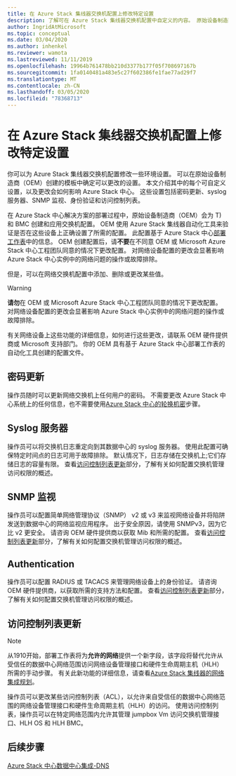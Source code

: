 ```yaml
---
title: 在 Azure Stack 集线器交换机配置上修改特定设置
description: 了解可在 Azure Stack 集线器交换机配置中自定义的内容。 原始设备制造商（OEM）创建配置后，请不要在不同意 OEM 或 Microsoft Azure Stack 中心工程团队同意的情况下进行更改。
author: IngridAtMicrosoft
ms.topic: conceptual
ms.date: 03/04/2020
ms.author: inhenkel
ms.reviewer: wamota
ms.lastreviewed: 11/11/2019
ms.openlocfilehash: 19964b761478bb210d3377b177f05f708697167b
ms.sourcegitcommit: 1fa0140481a483e5c27f602386fe1fae77ad29f7
ms.translationtype: MT
ms.contentlocale: zh-CN
ms.lasthandoff: 03/05/2020
ms.locfileid: "78368713"
---
```

#  <a name="modify-specific-settings-on-your-azure-stack-hub-switch-configuration"></a>在 Azure Stack 集线器交换机配置上修改特定设置

你可以为 Azure Stack 集线器交换机配置修改一些环境设置。 可以在原始设备制造商（OEM）创建的模板中确定可以更改的设置。 本文介绍其中的每个可自定义设置，以及更改会如何影响 Azure Stack 中心。 这些设置包括密码更新、syslog 服务器、SNMP 监视、身份验证和访问控制列表。 

在 Azure Stack 中心解决方案的部署过程中，原始设备制造商（OEM）会为 T) 和 BMC 创建和应用交换机配置。 OEM 使用 Azure Stack 集线器自动化工具来验证是否在这些设备上正确设置了所需的配置。 此配置基于 Azure Stack 中心[部署工作表](azure-stack-deployment-worksheet.md)中的信息。 OEM 创建配置后，请**不要**在不同意 OEM 或 Microsoft Azure Stack 中心工程团队同意的情况下更改配置。 对网络设备配置的更改会显著影响 Azure Stack 中心实例中的网络问题的操作或故障排除。

但是，可以在网络交换机配置中添加、删除或更改某些值。

>[!Warning]  
> **请勿**在 OEM 或 Microsoft Azure Stack 中心工程团队同意的情况下更改配置。 对网络设备配置的更改会显著影响 Azure Stack 中心实例中的网络问题的操作或故障排除。
>
> 有关网络设备上这些功能的详细信息，如何进行这些更改，请联系 OEM 硬件提供商或 Microsoft 支持部门。 你的 OEM 具有基于 Azure Stack 中心部署工作表的自动化工具创建的配置文件。 

## <a name="password-update"></a>密码更新

操作员随时可以更新网络交换机上任何用户的密码。 不需要更改 Azure Stack 中心系统上的任何信息，也不需要使用[Azure Stack 中心的轮换机密](azure-stack-rotate-secrets.md)步骤。

## <a name="syslog-server"></a>Syslog 服务器

操作员可以将交换机日志重定向到其数据中心的 syslog 服务器。 使用此配置可确保特定时间点的日志可用于故障排除。 默认情况下，日志存储在交换机上;它们存储日志的容量有限。 查看[访问控制列表更新](#access-control-list-updates)部分，了解有关如何配置交换机管理访问权限的概述。

## <a name="snmp-monitoring"></a>SNMP 监视

操作员可以配置简单网络管理协议（SNMP） v2 或 v3 来监视网络设备并将陷阱发送到数据中心的网络监视应用程序。 出于安全原因，请使用 SNMPv3，因为它比 v2 更安全。 请咨询 OEM 硬件提供商以获取 Mib 和所需的配置。 查看[访问控制列表更新](#access-control-list-updates)部分，了解有关如何配置交换机管理访问权限的概述。

## <a name="authentication"></a>Authentication

操作员可以配置 RADIUS 或 TACACS 来管理网络设备上的身份验证。 请咨询 OEM 硬件提供商，以获取所需的支持方法和配置。  查看[访问控制列表更新](#access-control-list-updates)部分，了解有关如何配置交换机管理访问权限的概述。

## <a name="access-control-list-updates"></a>访问控制列表更新

> [!NOTE]
> 从1910开始，部署工作表将为**允许的网络**提供一个新字段，该字段将替代允许从受信任的数据中心网络范围访问网络设备管理接口和硬件生命周期主机（HLH）所需的手动步骤。 有关此新功能的详细信息，请查看[Azure Stack 集线器的网络集成规划](azure-stack-network.md#permitted-networks)。

操作员可以更改某些访问控制列表（ACL），以允许来自受信任的数据中心网络范围的网络设备管理接口和硬件生命周期主机（HLH）的访问。 使用访问控制列表，操作员可以在特定网络范围内允许其管理 jumpbox Vm 访问交换机管理接口、HLH OS 和 HLH BMC。

## <a name="next-steps"></a>后续步骤

[Azure Stack 中心数据中心集成-DNS](azure-stack-integrate-dns.md)
